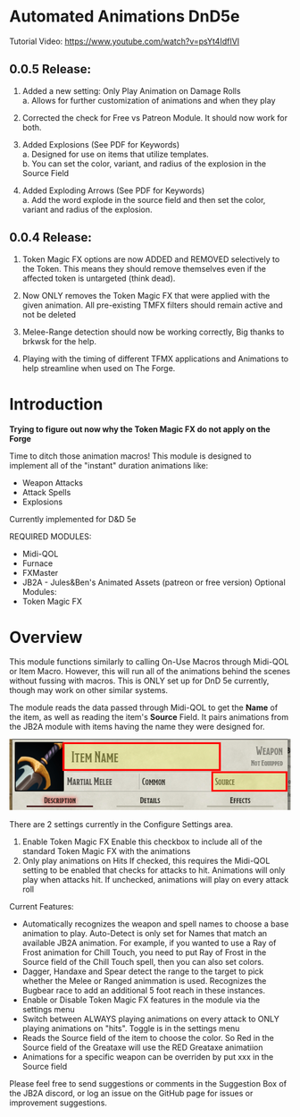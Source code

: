 # Automated Animations DnD5e

Tutorial Video: https://www.youtube.com/watch?v=psYt4IdfIVI

## 0.0.5 Release:
1.	Added a new setting: Only Play Animation on Damage Rolls  
   a.	Allows for further customization of animations and when they play

2.	Corrected the check for Free vs Patreon Module. It should now work for both.

3.	Added Explosions (See PDF for Keywords)  
   a.	Designed for use on items that utilize templates.  
   b.	You can set the color, variant, and radius of the explosion in the Source Field

4.	Added Exploding Arrows (See PDF for Keywords)  
   a.	Add the word explode in the source field and then set the color, variant and radius of the explosion.


## 0.0.4 Release:

1. Token Magic FX options are now ADDED and REMOVED selectively to the Token. This means they should remove themselves even if the affected token is untargeted (think dead).

2. Now ONLY removes the Token Magic FX that were applied with the given animation. All pre-existing TMFX filters should remain active and not be deleted

3. Melee-Range detection should now be working correctly, Big thanks to brkwsk for the help.

4. Playing with the timing of different TFMX applications and Animations to help streamline when used on The Forge.

# Introduction

**Trying to figure out now why the Token Magic FX do not apply on the Forge**

Time to ditch those animation macros! This module is designed to implement all of the "instant" duration animations like:

- Weapon Attacks
- Attack Spells
- Explosions

Currently implemented for D&D 5e

REQUIRED MODULES: 
- Midi-QOL
- Furnace
- FXMaster
- JB2A - Jules&Ben's Animated Assets (patreon or free version)
Optional Modules:
- Token Magic FX

# Overview



This module functions similarly to calling On-Use Macros through Midi-QOL or Item Macro. However, this will run all of the animations behind the scenes without fussing with macros. This is ONLY set up for DnD 5e currently, though may work on other similar systems.  

The module reads the data passed through Midi-QOL to get the **Name** of the item, as well as reading the item's **Source** Field. It pairs animations from the JB2A module with items having the name they were designed for. 

![Alt text](pictures/NameandSource.png)

There are 2 settings currently in the Configure Settings area.
1. Enable Token Magic FX
   Enable this checkbox to include all of the standard Token Magic FX with the animations
2. Only play animations on Hits
   If checked, this requires the Midi-QOL setting to be enabled that checks for attacks to hit. Animations will only play when attacks hit.
   If unchecked, animations will play on every attack roll
   
Current Features:
- Automatically recognizes the weapon and spell names to choose a base animation to play. Auto-Detect is only set for Names that match an available JB2A animation. For example, if you wanted to use a Ray of Frost animation for Chill Touch, you need to put Ray of Frost in the Source field of the Chill Touch spell, then you can also set colors.
- Dagger, Handaxe and Spear detect the range to the target to pick whether the Melee or Ranged animmation is used. Recognizes the Bugbear race to add an additional 5 foot reach in these instances.
- Enable or Disable Token Magic FX features in the module via the settings menu
- Switch between ALWAYS playing animations on every attack to ONLY playing animations on "hits". Toggle is in the settings menu
- Reads the Source field of the item to choose the color. So Red in the Source field of the Greataxe will use the RED Greataxe animatiion
- Animations for a specific weapon can be overriden by put xxx in the Source field

Please feel free to send suggestions or comments in the Suggestion Box of the JB2A discord, or log an issue on the GitHub page for issues or improvement suggestions. 
